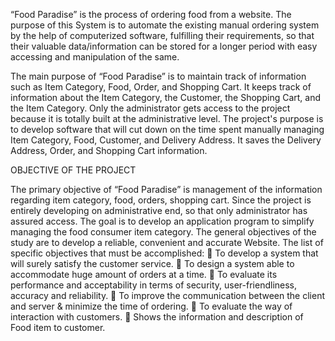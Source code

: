 “Food Paradise” is the process of ordering food from a website. The purpose of this System is to automate the existing manual ordering system by the help of computerized software, fulfilling their requirements, so that their valuable data/information can be stored for a longer period with easy accessing and manipulation of the same. 

The main purpose of “Food Paradise” is to maintain track of information such as Item Category, Food, Order, and Shopping Cart. It keeps track of information about the Item Category, the Customer, the Shopping Cart, and the Item Category. Only the administrator gets access to the project because it is totally built at the administrative level. The project's purpose is to develop software that will cut down on the time spent manually managing Item Category, Food, Customer, and Delivery Address. It saves the Delivery Address, Order, and Shopping Cart information.

OBJECTIVE OF THE PROJECT

The primary objective of “Food Paradise” is management of the information regarding item category, food, orders, shopping cart. Since the project is entirely developing on administrative end, so that only administrator has assured access.
The goal is to develop an application program to simplify managing the food consumer item category. 
The general objectives of the study are to develop a reliable, convenient and accurate Website.
The list of specific objectives that must be accomplished:
	To develop a system that will surely satisfy the customer service.
	To design a system able to accommodate huge amount of orders at a time.
	To evaluate its performance and acceptability in terms of security, user-friendliness, accuracy and reliability.
	To improve the communication between the client and server & minimize the time of ordering.
	To evaluate the way of interaction with customers.
	Shows the information and description of Food item to customer.

 

